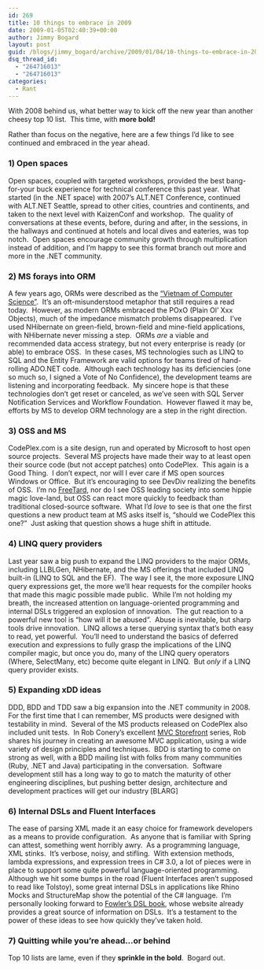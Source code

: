 ```yaml
---
id: 269
title: 10 things to embrace in 2009
date: 2009-01-05T02:40:39+00:00
author: Jimmy Bogard
layout: post
guid: /blogs/jimmy_bogard/archive/2009/01/04/10-things-to-embrace-in-2009.aspx
dsq_thread_id:
  - "264716013"
  - "264716013"
categories:
  - Rant
---
```

With 2008 behind us, what better way to kick off the new year than another cheesy top 10 list.&#160; This time, with **more bold!**

Rather than focus on the negative, here are a few things I’d like to see continued and embraced in the year ahead.

### 1) Open spaces

Open spaces, coupled with targeted workshops, provided the best bang-for-your buck experience for technical conference this past year.&#160; What started (in the .NET space) with 2007’s ALT.NET Conference, continued with ALT.NET Seattle, spread to other cities, countries and continents, and taken to the next level with KaizenConf and workshop.&#160; The quality of conversations at these events, before, during and after, in the sessions, in the hallways and continued at hotels and local dives and eateries, was top notch.&#160; Open spaces encourage community growth through multiplication instead of addition, and I’m happy to see this format branch out more and more in the .NET community.

### 2) MS forays into ORM

A few years ago, ORMs were described as the [“Vietnam of Computer Science”](http://blogs.tedneward.com/2006/06/26/The+Vietnam+Of+Computer+Science.aspx).&#160; It’s an oft-misunderstood metaphor that still requires a read today.&#160; However, as modern ORMs embraced the POxO (Plain Ol’ Xxx Objects), much of the impedance mismatch problems disappeared.&#160; I’ve used NHibernate on green-field, brown-field and mine-field applications, with NHibernate never missing a step.&#160; ORMs _are_ a viable and recommended data access strategy, but not every enterprise is ready (or able) to embrace OSS.&#160; In these cases, MS technologies such as LINQ to SQL and the Entity Framework are valid options for teams tired of hand-rolling ADO.NET code.&#160; Although each technology has its deficiencies (one so much so, I signed a Vote of No Confidence), the development teams are listening and incorporating feedback.&#160; My sincere hope is that these technologies don’t get reset or canceled, as we’ve seen with SQL Server Notification Services and Workflow Foundation.&#160; However flawed it may be, efforts by MS to develop ORM technology are a step in the right direction.

### 3) OSS and MS

CodePlex.com is a site design, run and operated by Microsoft to host open source projects.&#160; Several MS projects have made their way to at least open their source code (but not accept patches) onto CodePlex.&#160; This again is a Good Thing.&#160; I don’t expect, nor will I ever care if MS open sources Windows or Office.&#160; But it’s encouraging to see DevDiv realizing the benefits of OSS.&#160; I’m no [FreeTard](http://www.urbandictionary.com/define.php?term=Freetard), nor do I see OSS leading society into some hippie magic love-land, but OSS can react more quickly to feedback than traditional closed-source software.&#160; What I’d _love_ to see is that one the first questions a new product team at MS asks itself is, “should we CodePlex this one?”&#160; Just asking that question shows a huge shift in attitude.

### 4) LINQ query providers

Last year saw a big push to expand the LINQ providers to the major ORMs, including LLBLGen, NHibernate, and the MS offerings that included LINQ built-in (LINQ to SQL and the EF).&#160; The way I see it, the more exposure LINQ query expressions get, the more we’ll hear requests for the compiler hooks that made this magic possible made public.&#160; While I’m not holding my breath, the increased attention on language-oriented programming and internal DSLs triggered an explosion of innovation.&#160; The gut reaction to a powerful new tool is “how will it be abused”.&#160; Abuse is inevitable, but sharp tools drive innovation.&#160; LINQ allows a terse querying syntax that’s both easy to read, yet powerful.&#160; You’ll need to understand the basics of deferred execution and expressions to fully grasp the implications of the LINQ compiler magic, but once you do, many of the LINQ query operators (Where, SelectMany, etc) become quite elegant in LINQ.&#160; But _only_ if a LINQ query provider exists.

### 5) Expanding xDD ideas

DDD, BDD and TDD saw a big expansion into the .NET community in 2008.&#160; For the first time that I can remember, MS products were designed with testability in mind.&#160; Several of the MS products released on CodePlex also included unit tests.&#160; In Rob Conery’s excellent [MVC Storefront](http://blog.wekeroad.com/mvc-storefront/) series, Rob shares his journey in creating an awesome MVC application, using a wide variety of design principles and techniques.&#160; BDD is starting to come on strong as well, with a BDD mailing list with folks from many communities (Ruby, .NET and Java) participating in the conversation.&#160; Software development still has a long way to go to match the maturity of other engineering disciplines, but pushing better design, architecture and development practices will get our industry [BLARG]

### 6) Internal DSLs and Fluent Interfaces

The ease of parsing XML made it an easy choice for framework developers as a means to provide configuration.&#160; As anyone that is familiar with Spring can attest, something went horribly awry.&#160; As a programming language, XML stinks.&#160; It’s verbose, noisy, and stifling.&#160; With extension methods, lambda expressions, and expression trees in C# 3.0, a lot of pieces were in place to support some quite powerful language-oriented programming.&#160; Although we hit some bumps in the road (Fluent Interfaces aren’t supposed to read like Tolstoy), some great internal DSLs in applications like Rhino Mocks and StructureMap show the potential of the C# language.&#160; I’m personally looking forward to [Fowler’s DSL book](http://martinfowler.com/dslwip/index.html), whose website already provides a great source of information on DSLs.&#160; It’s a testament to the power of these ideas to see how quickly they’ve taken hold.

### 7) Quitting while you’re ahead…or behind

Top 10 lists are lame, even if they **sprinkle in the bold**.&#160; Bogard out.